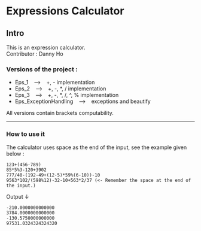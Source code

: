 # Expressions Calculator
## Intro
This is an expression calculator.  
Contributor : Danny Ho  
### Versions of the project :  
* Eps_1 &ensp; --> &ensp; +, - implementation
* Eps_2 &ensp; --> &ensp; +, -, *, / implementation
* Eps_3 &ensp; --> &ensp; +, -, *, /, ^, % implementation  
* Eps_ExceptionHandling &ensp; --> &ensp; exceptions and beautify  

All versions contain brackets computability.  
***
### How to use it
The calculator uses space as the end of the input, see the example given below :  
```
123+(456-789)
85*5%3-120+3902
777/40-(192-49+(12-5)*59%(6-10))-10
9563*102/(598%12)-32-10+563*2/37 (<- Remember the space at the end of the input.)
```
Output &darr;
```
-210.0000000000000
3784.0000000000000
-130.5750000000000
97531.0324324324320
```